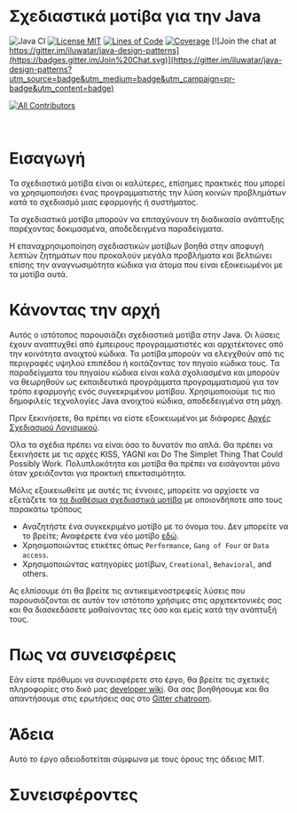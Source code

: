 <!-- the line below needs to be an empty line C: (its because kramdown isnt
     that smart and dearly wants an empty line before a heading to be able to
     display it as such, e.g. website) -->

# Σχεδιαστικά μοτίβα για την Java

![Java CI](https://github.com/iluwatar/java-design-patterns/workflows/Java%20CI/badge.svg)
[![License MIT](https://img.shields.io/badge/license-MIT-blue.svg)](https://raw.githubusercontent.com/iluwatar/java-design-patterns/master/LICENSE.md)
[![Lines of Code](https://sonarcloud.io/api/project_badges/measure?project=iluwatar_java-design-patterns&metric=ncloc)](https://sonarcloud.io/dashboard?id=iluwatar_java-design-patterns)
[![Coverage](https://sonarcloud.io/api/project_badges/measure?project=iluwatar_java-design-patterns&metric=coverage)](https://sonarcloud.io/dashboard?id=iluwatar_java-design-patterns)
[![Join the chat at https://gitter.im/iluwatar/java-design-patterns](https://badges.gitter.im/Join%20Chat.svg)](https://gitter.im/iluwatar/java-design-patterns?utm_source=badge&utm_medium=badge&utm_campaign=pr-badge&utm_content=badge)
<!-- ALL-CONTRIBUTORS-BADGE:START - Do not remove or modify this section -->
[![All Contributors](https://img.shields.io/badge/all_contributors-208-orange.svg?style=flat-square)](#contributors-)
<!-- ALL-CONTRIBUTORS-BADGE:END -->

<br/>

# Εισαγωγή

Τα σχεδιαστικά μοτίβα είναι οι καλύτερες, επίσημες πρακτικές που μπορεί να χρησιμοποιήσει ένας προγραμματιστής την λύση κοινών προβλημάτων κατά το σχεδιασμό μιας εφαρμογής ή συστήματος.

Τα σχεδιαστικά μοτίβα μπορούν να επιταχύνουν τη διαδικασία ανάπτυξης παρέχοντας δοκιμασμένα, αποδεδειγμένα παραδείγματα.

Η επαναχρησιμοποίηση σχεδιαστικών μοτίβων βοηθά στην αποφυγή λεπτών ζητημάτων που προκαλούν μεγάλα προβλήματα και βελτιώνει επίσης την αναγνωσιμότητα κώδικα για άτομα που είναι εξοικειωμένοι με τα μοτίβα αυτά.

# Κάνοντας την αρχή

Αυτός ο ιστότοπος παρουσιάζει σχεδιαστικά μοτίβα στην Java. Οι λύσεις έχουν αναπτυχθεί από έμπειρους προγραμματιστές και αρχιτέκτονες από την κοινότητα ανοιχτού κώδικα. Τα μοτίβα μπορούν να ελεγχθούν από τις περιγραφές υψηλού επιπέδου ή κοιτάζοντας τον πηγαίο κώδικα τους. Τα παραδείγματα του πηγαίου κώδικα είναι καλά σχολιασμένα και μπορούν να θεωρηθούν ως εκπαιδευτικά προγράμματα προγραμματισμού για τον τρόπο εφαρμογής ενός συγκεκριμένου μοτίβου. Χρησιμοποιούμε τις πιο δημοφιλείς τεχνολογίες Java ανοιχτού κώδικα, αποδεδειγμένα στη μάχη.

Πριν ξεκινήσετε, θα πρέπει να είστε εξοικειωμένοι με διάφορες
[Αρχές Σχεδιασμού Λογισμικού](https://java-design-patterns.com/principles/).

Όλα τα σχέδια πρέπει να είναι όσο το δυνατόν πιο απλά. Θα πρέπει να ξεκινήσετε με τις αρχές KISS, YAGNI και Do The Simplet Thing That Could Possibly Work. Πολυπλοκότητα και μοτίβα θα πρέπει να εισάγονται μόνο όταν χρειάζονται για πρακτική επεκτασιμότητα.

Μόλις εξοικειωθείτε με αυτές τις έννοιες, μπορείτε να αρχίσετε να εξετάζετε τα
[τα διαθέσιμα σχεδιαστικά μοτίβα](https://java-design-patterns.com/patterns/) με οποιονδήποτε
απο τους παρακάτω τρόπους

- Αναζητήστε ένα συγκεκριμένο μοτίβο με το όνομα του. Δεν μπορείτε να το βρείτε; Αναφέρετε ένα νέο μοτίβο [εδώ](https://github.com/iluwatar/java-design-patterns/issues).
- Χρησιμοποιώντας ετικέτες όπως `Performance`, `Gang of Four` or `Data access`.
- Χρησιμοποιώντας κατηγορίες μοτίβων, `Creational`, `Behavioral`, and others.

Ας ελπίσουμε ότι θα βρείτε τις αντικειμενοστρεφείς λύσεις που παρουσιάζονται σε αυτόν τον ιστότοπο χρήσιμες στις αρχιτεκτονικές σας και θα διασκεδάσετε μαθαίνοντας τες όσο και εμείς κατά την ανάπτυξή τους.

# Πως να συνεισφέρεις

Εάν είστε πρόθυμοι να συνεισφέρετε στο έργο, θα βρείτε τις σχετικές πληροφορίες στο δικό μας [developer wiki](https://github.com/iluwatar/java-design-patterns/wiki). Θα σας βοηθήσουμε και θα απαντήσουμε στις ερωτήσεις σας στο [Gitter chatroom](https://gitter.im/iluwatar/java-design-patterns).

# Άδεια

Αυτό το έργο αδειοδοτείται σύμφωνα με τους όρους της άδειας MIT.

# Συνεισφέροντες

